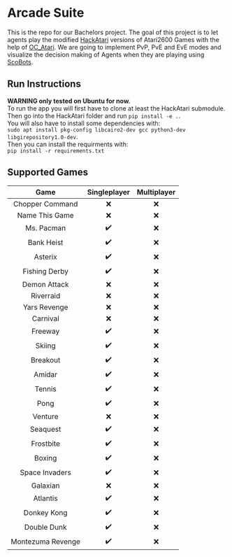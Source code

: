 # Arcade Suite
This is the repo for our Bachelors project.
The goal of this project is to let agents play the modified [HackAtari](https://github.com/k4ntz/HackAtari) versions of Atari2600 
Games with the help of [OC_Atari](https://github.com/k4ntz/OC_Atari). We are going to implement PvP, PvE and EvE modes and visualize the decision making of Agents when they are playing using [ScoBots](https://github.com/k4ntz/SCoBots).

## Run Instructions
**WARNING only tested on Ubuntu for now.** <br>
To run the app you will first have to clone at least the HackAtari submodule.
Then go into the HackAtari folder and run ```pip install -e .```. <br>
You will also have to install some dependencies with: <br>
```sudo apt install pkg-config libcairo2-dev gcc python3-dev libgirepository1.0-dev```. <br>
Then you can install the requirments with: <br>
```pip install -r requirements.txt``` <br>

## Supported Games
| Game | Singleplayer | Multiplayer |
| :--: | :----------: | :---------: |
| Chopper Command | :x: | :x: |
| Name This Game | :x: | :x: |
| Ms. Pacman | :heavy_check_mark: | :x: |
| Bank Heist | :heavy_check_mark: | :x: |
| Asterix | :heavy_check_mark: | :x: |
| Fishing Derby | :heavy_check_mark: | :x: |
| Demon Attack | :x: | :x: |
| Riverraid | :x: | :x: |
| Yars Revenge | :x: | :x: |
| Carnival | :x: | :x: |
| Freeway | :heavy_check_mark: | :x: |
| Skiing | :heavy_check_mark: | :x: |
| Breakout | :heavy_check_mark: | :x: |
| Amidar | :heavy_check_mark: | :x: | 
| Tennis | :heavy_check_mark: | :x: |
| Pong | :heavy_check_mark: | :x: |
| Venture | :x: | :x: |
| Seaquest | :heavy_check_mark: | :x: |
| Frostbite | :heavy_check_mark: | :x: |
| Boxing | :heavy_check_mark: | :x: |
| Space Invaders | :heavy_check_mark: | :x: |
| Galaxian | :x: | :x: |
| Atlantis | :heavy_check_mark: | :x: |
| Donkey Kong | :heavy_check_mark: | :x: |
| Double Dunk | :heavy_check_mark: | :x: |
| Montezuma Revenge | :heavy_check_mark: | :x: |